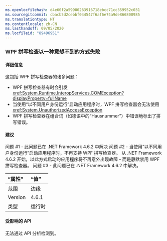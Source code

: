 ```yaml
---
ms.openlocfilehash: d4e60f2a59980263916718ebcc71cc359952c031
ms.sourcegitcommit: cbacb5d2cebbf044547f6af6e74a9de866800985
ms.translationtype: HT
ms.contentlocale: zh-CN
ms.lasthandoff: 09/05/2020
ms.locfileid: "89496951"
---
```

### <a name="wpf-spell-checking-fails-in-unexpected-ways"></a>WPF 拼写检查以一种意想不到的方式失败

#### <a name="details"></a>详细信息

这包括 WPF 拼写检查器的诸多问题：<ul><li>WPF 拼写检查器有时会引发 <xref:System.Runtime.InteropServices.COMException?displayProperty=fullName></li><li>当使用“以不同用户身份运行”启动应用程序时，WPF 拼写检查器会无法使用 <xref:System.UnauthorizedAccessException></li><li>WPF 拼写检查器在组合词（如德语中的“Hausnummer”）中错误地标出了拼写错误。</li></ul>

#### <a name="suggestion"></a>建议

问题 #1 - 此问题已在 .NET Framework 4.6.2 中解决 问题 #2 - 当使用“以不同用户身份运行”启动应用程序时，不再支持 WPF 拼写检查器。 从 .NET Framework 4.6.2 开始，以此方式启动的应用程序将不再意外出现故障 - 而是静默禁用 WPF 拼写检查器。 问题 #3 - 此问题已在 .NET Framework 4.6.2 中解决。

| “属性”    | “值”       |
|:--------|:------------|
| 范围   |边缘|
|Version|4.6.1|
|类型|运行时|

#### <a name="affected-apis"></a>受影响的 API

无法通过 API 分析检测到。

<!--

#### Affected APIs

Not detectable via API analysis.

-->
